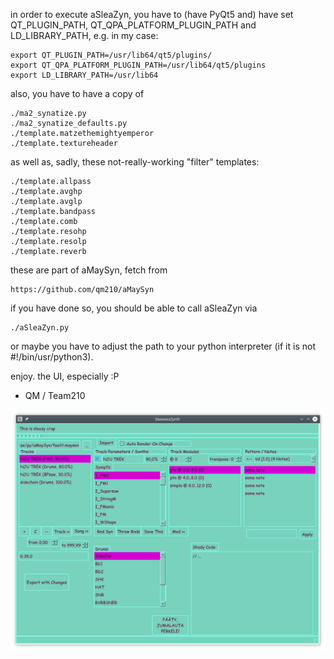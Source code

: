 in order to execute aSleaZyn, you have to (have PyQt5 and) have set QT_PLUGIN_PATH, QT_QPA_PLATFORM_PLUGIN_PATH and LD_LIBRARY_PATH, e.g. in my case:

	export QT_PLUGIN_PATH=/usr/lib64/qt5/plugins/
	export QT_QPA_PLATFORM_PLUGIN_PATH=/usr/lib64/qt5/plugins
	export LD_LIBRARY_PATH=/usr/lib64

also, you have to have a copy of

	./ma2_synatize.py
	./ma2_synatize_defaults.py
	./template.matzethemightyemperor
	./template.textureheader

as well as, sadly, these not-really-working "filter" templates:

	./template.allpass
	./template.avghp
	./template.avglp
	./template.bandpass
	./template.comb
	./template.resohp
	./template.resolp
	./template.reverb


these are part of aMaySyn, fetch from

	https://github.com/qm210/aMaySyn

if you have done so, you should be able to call aSleaZyn via

	./aSleaZyn.py

or maybe you have to adjust the path to your python interpreter (if it is not #!/bin/usr/python3).

enjoy. the UI, especially :P

- QM / Team210

![it is sleeeeeazy!](https://github.com/qm210/aSleaZyn/blob/master/preview_Sep15.png?raw=true)
